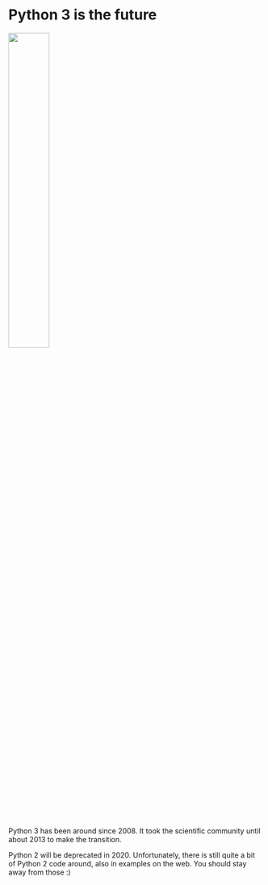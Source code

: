 # Python 3 is the future

<img src='Python3-powered_hello-world.png' width='40%' align='center'>

Python 3 has been around since 2008. It took the scientific community until
about 2013 to make the transition.

Python 2 will be deprecated in 2020. Unfortunately, there is still quite a bit of
Python&nbsp;2 code around, also in examples on the web. You should stay
away from those :)
